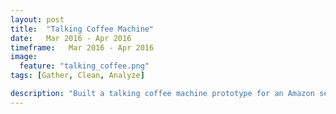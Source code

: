 ```yaml
---
layout: post
title:  "Talking Coffee Machine"
date:   Mar 2016 - Apr 2016
timeframe:   Mar 2016 - Apr 2016
image:
  feature: "talking_coffee.png"
tags: [Gather, Clean, Analyze]

description: "Built a talking coffee machine prototype for an Amazon seller.  The device consisted of an iPhone app which sent voice data to the WIT API.  Built and trained a rules engine in WIT and sent results to a Particle Photon over wireless internet.  The particle photon controlled 2 motors for cream and sugar.  It also controlled a Kureg coffee machine."
---
```

